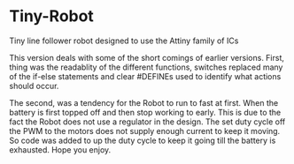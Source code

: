 # Tiny-Robot
Tiny line follower robot designed to use the Attiny family of ICs

This version deals with some of the short comings of earlier versions. First, thing was the readablity of the different
functions, switches replaced many of the if-else statements and clear #DEFINEs used to identify what actions should occur.

The second, was a tendency for the Robot to run to fast at first. When the battery is first topped off and then stop 
working to early. This is due to the fact the Robot does not use a regulator in the design. The set duty cycle off the PWM
to the motors does not supply enough current to keep it moving. So code was added to up the duty cycle to keep it going till 
the battery is exhausted. Hope you enjoy.

